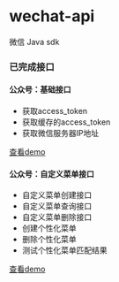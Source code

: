 # wechat-api

微信 Java sdk

### 已完成接口

#### 公众号：基础接口

* 获取access_token
* 获取缓存的access_token
* 获取微信服务器IP地址
    
[查看demo](src/test/java/com/github/superkoh/wechat/base/WxBaseApiTest.java)

#### 公众号：自定义菜单接口

* 自定义菜单创建接口
* 自定义菜单查询接口
* 自定义菜单删除接口
* 创建个性化菜单
* 删除个性化菜单
* 测试个性化菜单匹配结果

[查看demo](src/test/java/com/github/superkoh/wechat/menu/WxMenuApiTest.java)
